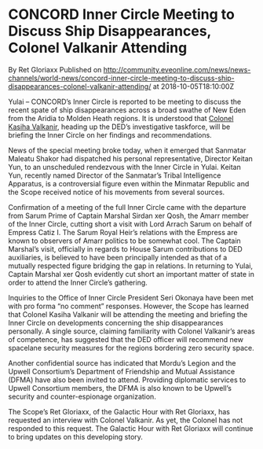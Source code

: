 # CONCORD Inner Circle Meeting to Discuss Ship Disappearances, Colonel Valkanir Attending
By Ret Gloriaxx
Published on http://community.eveonline.com/news/news-channels/world-news/concord-inner-circle-meeting-to-discuss-ship-disappearances-colonel-valkanir-attending/ at 2018-10-05T18:10:00Z

Yulai – CONCORD’s Inner Circle is reported to be meeting to discuss the recent spate of ship disappearances across a broad swathe of New Eden from the Aridia to Molden Heath regions. It is understood that [Colonel Kasiha Valkanir](https://twitter.com/concordvalkanir), heading up the DED’s investigative taskforce, will be briefing the Inner Circle on her findings and recommendations.

News of the special meeting broke today, when it emerged that Sanmatar Maleatu Shakor had dispatched his personal representative, Director Keitan Yun, to an unscheduled rendezvous with the Inner Circle in Yulai. Keitan Yun, recently named Director of the Sanmatar’s Tribal Intelligence Apparatus, is a controversial figure even within the Minmatar Republic and the Scope received notice of his movements from several sources.

Confirmation of a meeting of the full Inner Circle came with the departure from Sarum Prime of Captain Marshal Sirdan xer Qosh, the Amarr member of the Inner Circle, cutting short a visit with Lord Arrach Sarum on behalf of Empress Catiz I. The Sarum Royal Heir’s relations with the Empress are known to observers of Amarr politics to be somewhat cool. The Captain Marshal’s visit, officially in regards to House Sarum contributions to DED auxiliaries, is believed to have been principally intended as that of a mutually respected figure bridging the gap in relations. In returning to Yulai, Captain Marshal xer Qosh evidently cut short an important matter of state in order to attend the Inner Circle’s gathering.

Inquiries to the Office of Inner Circle President Seri Okonaya have been met with pro forma “no comment” responses. However, the Scope has learned that Colonel Kasiha Valkanir will be attending the meeting and briefing the Inner Circle on developments concerning the ship disappearances personally. A single source, claiming familiarity with Colonel Valkanir’s areas of competence, has suggested that the DED officer will recommend new spacelane security measures for the regions bordering zero security space.

Another confidential source has indicated that Mordu’s Legion and the Upwell Consortium’s Department of Friendship and Mutual Assistance (DFMA) have also been invited to attend. Providing diplomatic services to Upwell Consortium members, the DFMA is also known to be Upwell’s security and counter-espionage organization.

The Scope’s Ret Gloriaxx, of the Galactic Hour with Ret Gloriaxx, has requested an interview with Colonel Valkanir. As yet, the Colonel has not responded to this request. The Galactic Hour with Ret Gloriaxx will continue to bring updates on this developing story.


